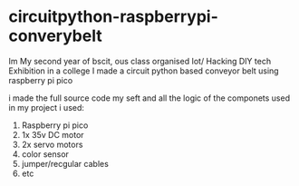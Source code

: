 # circuitpython-raspberrypi-converybelt

Im My second year of bscit, ous class organised Iot/ Hacking DIY tech Exhibition in a college
I made a circuit python based conveyor belt using raspberry pi pico

i made the full source code my seft and all the logic of the componets used in my project
i used:
1. Raspberry pi pico
2. 1x 35v DC motor
3. 2x servo motors
4. color sensor
5. jumper/recgular cables
6. etc


